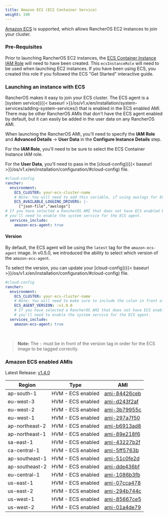 ```yaml
---
title: Amazon ECS (EC2 Container Service)
weight: 190
---
```


[Amazon ECS](https://aws.amazon.com/ecs/) is supported, which allows RancherOS EC2 instances to join your cluster.

### Pre-Requisites

Prior to launching RancherOS EC2 instances, the [ECS Container Instance IAM Role](http://docs.aws.amazon.com/AmazonECS/latest/developerguide/instance_IAM_role.html) will need to have been created. This `ecsInstanceRole` will need to be used when launching EC2 instances. If you have been using ECS, you created this role if you followed the ECS "Get Started" interactive guide.

### Launching an instance with ECS

RancherOS makes it easy to join your ECS cluster. The ECS agent is a [system service]({{< baseurl >}}/os/v1.x/en/installation/system-services/adding-system-services/) that is enabled in the ECS enabled AMI. There may be other RancherOS AMIs that don't have the ECS agent enabled by default, but it can easily be added in the user data on any RancherOS AMI.

When launching the RancherOS AMI, you'll need to specify the **IAM Role** and **Advanced Details** -> **User Data** in the **Configure Instance Details** step.

For the **IAM Role**, you'll need to be sure to select the ECS Container Instance IAM role.

For the **User Data**, you'll need to pass in the [cloud-config]({{< baseurl >}}/os/v1.x/en/installation/configuration/#cloud-config) file.

```yaml
#cloud-config
rancher:
  environment:
    ECS_CLUSTER: your-ecs-cluster-name
    # Note: You will need to add this variable, if using awslogs for ECS task.
    ECS_AVAILABLE_LOGGING_DRIVERS: |-
      ["json-file","awslogs"]
# If you have selected a RancherOS AMI that does not have ECS enabled by default,
# you'll need to enable the system service for the ECS agent.
  services_include:
    amazon-ecs-agent: true
```

#### Version

By default, the ECS agent will be using the `latest` tag for the `amazon-ecs-agent` image. In v0.5.0, we introduced the ability to select which version of the `amazon-ecs-agent`.

To select the version, you can update your [cloud-config]({{< baseurl >}}/os/v1.x/en/installation/configuration/#cloud-config) file.

```yaml
#cloud-config
rancher:
  environment:
    ECS_CLUSTER: your-ecs-cluster-name
    # Note: You will need to make sure to include the colon in front of the version.
    ECS_AGENT_VERSION: :v1.9.0
    # If you have selected a RancherOS AMI that does not have ECS enabled by default,
    # you'll need to enable the system service for the ECS agent.
  services_include:
    amazon-ecs-agent: true
```

<br>

> **Note:** The `:` must be in front of the version tag in order for the ECS image to be tagged correctly.

### Amazon ECS enabled AMIs

Latest Release: [v1.4.0](https://github.com/rancher/os/releases/tag/v1.4.0)

Region | Type | AMI
---|--- | ---
ap-south-1 | HVM - ECS enabled | [ami-84426ceb](https://ap-south-1.console.aws.amazon.com/ec2/home?region=ap-south-1#launchInstanceWizard:ami=ami-84426ceb)
eu-west-3 | HVM - ECS enabled | [ami-d243f2af](https://eu-west-3.console.aws.amazon.com/ec2/home?region=eu-west-3#launchInstanceWizard:ami=ami-d243f2af)
eu-west-2 | HVM - ECS enabled | [ami-3b79955c](https://eu-west-2.console.aws.amazon.com/ec2/home?region=eu-west-2#launchInstanceWizard:ami=ami-3b79955c)
eu-west-1 | HVM - ECS enabled | [ami-297a7f50](https://eu-west-1.console.aws.amazon.com/ec2/home?region=eu-west-1#launchInstanceWizard:ami=ami-297a7f50)
ap-northeast-2 | HVM - ECS enabled | [ami-b6913ad8](https://ap-northeast-2.console.aws.amazon.com/ec2/home?region=ap-northeast-2#launchInstanceWizard:ami=ami-b6913ad8)
ap-northeast-1 | HVM - ECS enabled | [ami-89e218f6](https://ap-northeast-1.console.aws.amazon.com/ec2/home?region=ap-northeast-1#launchInstanceWizard:ami=ami-89e218f6)
sa-east-1 | HVM - ECS enabled | [ami-43227b2f](https://sa-east-1.console.aws.amazon.com/ec2/home?region=sa-east-1#launchInstanceWizard:ami=ami-43227b2f)
ca-central-1 | HVM - ECS enabled | [ami-5ff5763b](https://ca-central-1.console.aws.amazon.com/ec2/home?region=ca-central-1#launchInstanceWizard:ami=ami-5ff5763b)
ap-southeast-1 | HVM - ECS enabled | [ami-51c0fe2d](https://ap-southeast-1.console.aws.amazon.com/ec2/home?region=ap-southeast-1#launchInstanceWizard:ami=ami-51c0fe2d)
ap-southeast-2 | HVM - ECS enabled | [ami-dde436bf](https://ap-southeast-2.console.aws.amazon.com/ec2/home?region=ap-southeast-2#launchInstanceWizard:ami=ami-dde436bf)
eu-central-1 | HVM - ECS enabled | [ami-1086b3fb](https://eu-central-1.console.aws.amazon.com/ec2/home?region=eu-central-1#launchInstanceWizard:ami=ami-1086b3fb)
us-east-1 | HVM - ECS enabled | [ami-07cca478](https://us-east-1.console.aws.amazon.com/ec2/home?region=us-east-1#launchInstanceWizard:ami=ami-07cca478)
us-east-2 | HVM - ECS enabled | [ami-294b744c](https://us-east-2.console.aws.amazon.com/ec2/home?region=us-east-2#launchInstanceWizard:ami=ami-294b744c)
us-west-1 | HVM - ECS enabled | [ami-85667ce5](https://us-west-1.console.aws.amazon.com/ec2/home?region=us-west-1#launchInstanceWizard:ami=ami-85667ce5)
us-west-2 | HVM - ECS enabled | [ami-01a4de79](https://us-west-2.console.aws.amazon.com/ec2/home?region=us-west-2#launchInstanceWizard:ami=ami-01a4de79)
